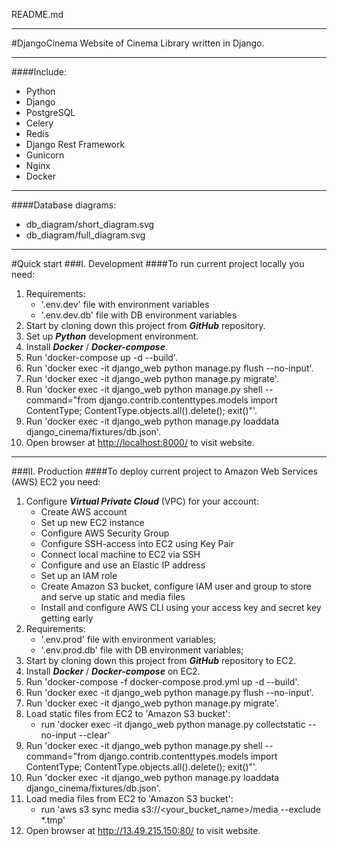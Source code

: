 README.md
***
#DjangoCinema
Website of Cinema Library written in Django.
***
####Include:

- Python
- Django
- PostgreSQL
- Celery
- Redis
- Django Rest Framework
- Gunicorn
- Nginx
- Docker
***
####Database diagrams:

- db_diagram/short_diagram.svg
- db_diagram/full_diagram.svg
***
#Quick start
###I. Development
####To run current project locally you need:

1. Requirements:
    - '.env.dev' file with environment variables
    - '.env.dev.db' file with DB environment variables
2. Start by cloning down this project from ***GitHub*** repository.
3. Set up ***Python*** development environment.
4. Install ***Docker*** / ***Docker-compose***.
5. Run 'docker-compose up -d --build'.
6. Run 'docker exec -it django_web python manage.py flush --no-input'.
7. Run 'docker exec -it django_web python manage.py migrate'.
8. Run 'docker exec -it django_web python manage.py shell --command="from django.contrib.contenttypes.models import ContentType; ContentType.objects.all().delete(); exit()"'.
9. Run 'docker exec -it django_web python manage.py loaddata django_cinema/fixtures/db.json'.
10. Open browser at <http://localhost:8000/> to visit website.

***
###II. Production
####To deploy current project to Amazon Web Services (AWS) EC2 you need:

1. Configure ***Virtual Private Cloud*** (VPC) for your account:
    - Create AWS account
    - Set up new EC2 instance
    - Configure AWS Security Group
    - Configure SSH-access into EC2 using Key Pair
    - Connect local machine to EC2 via SSH
    - Configure and use an Elastic IP address
    - Set up an IAM role
    - Create Amazon S3 bucket, configure IAM user and group to store and serve up static and media files
    - Install and configure AWS CLI using your access key and secret key getting early
2. Requirements:
    - '.env.prod' file with environment variables;
    - '.env.prod.db' file with DB environment variables;
3. Start by cloning down this project from ***GitHub*** repository to EC2.
4. Install ***Docker*** / ***Docker-compose*** on EC2.
5. Run 'docker-compose -f docker-compose.prod.yml up -d --build'.
6. Run 'docker exec -it django_web python manage.py flush --no-input'.
7. Run 'docker exec -it django_web python manage.py migrate'.
8. Load static files from EC2 to 'Amazon S3 bucket':
    - run 'docker exec -it django_web python manage.py collectstatic --no-input --clear'
9. Run 'docker exec -it django_web python manage.py shell --command="from django.contrib.contenttypes.models import ContentType; ContentType.objects.all().delete(); exit()"'.
10. Run 'docker exec -it django_web python manage.py loaddata django_cinema/fixtures/db.json'.
11. Load media files from EC2 to 'Amazon S3 bucket':
    - run 'aws s3 sync media s3://<your_bucket_name>/media --exclude *.tmp'
12. Open browser at <http://13.49.215.150:80/> to visit website.
